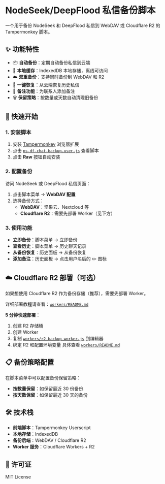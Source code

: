 # NodeSeek/DeepFlood 私信备份脚本

一个用于备份 NodeSeek 和 DeepFlood 私信到 WebDAV 或 Cloudflare R2 的 Tampermonkey 脚本。

## ✨ 功能特性

- 📦 **自动备份**：定期自动备份私信到云端
- 💾 **本地缓存**：IndexedDB 本地存储，离线可访问
- ☁️ **双重备份**：支持同时备份到 WebDAV 和 R2
- 🔄 **一键恢复**：从云端恢复历史私信
- 📝 **备注功能**：为联系人添加备注
- 🗑️ **保留策略**：按数量或天数自动清理旧备份

## 🚀 快速开始

### 1. 安装脚本

1. 安装 [Tampermonkey](https://www.tampermonkey.net/) 浏览器扩展
2. 点击 [`ns-df-chat-backup.user.js`](ns-df-chat-backup.user.js) 查看脚本
3. 点击 **Raw** 按钮自动安装

### 2. 配置备份

访问 NodeSeek 或 DeepFlood 私信页面：
1. 点击脚本菜单 → **WebDAV 配置**
2. 选择备份方式：
   - **WebDAV**：坚果云、Nextcloud 等
   - **Cloudflare R2**：需要先部署 Worker（见下方）

### 3. 使用功能

- **立即备份**：脚本菜单 → 立即备份
- **查看历史**：脚本菜单 → 历史聊天记录
- **从备份恢复**：历史面板 → 从备份恢复
- **添加备注**：历史面板 → 点击用户名后的 ✏️ 图标

## ☁️ Cloudflare R2 部署（可选）

如果想使用 Cloudflare R2 作为备份存储（推荐），需要先部署 Worker。

详细部署教程请查看：[`workers/README.md`](workers/README.md)

**5 分钟快速部署**：
1. 创建 R2 存储桶
2. 创建 Worker
3. 复制 [`workers/r2-backup-worker.js`](workers/r2-backup-worker.js) 到编辑器
4. 绑定 R2 和配置环境变量 具体查看 [`workers/README.md`](workers/README.md)

## 📋 备份策略配置

在脚本菜单中可以配置备份保留策略：
- **按数量保留**：如保留最近 30 份备份
- **按天数保留**：如保留最近 30 天的备份

## 🛠️ 技术栈

- **前端脚本**：Tampermonkey Userscript
- **本地存储**：IndexedDB
- **备份后端**：WebDAV / Cloudflare R2
- **Worker 服务**：Cloudflare Workers + R2

## 📝 许可证

MIT License